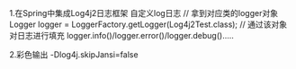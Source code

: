 1.在Spring中集成Log4j2日志框架
    自定义log日志
        // 拿到对应类的logger对象
        Logger logger = LoggerFactory.getLogger(Log4j2Test.class);
        // 通过该对象对日志进行填充
        logger.info()/logger.error()/logger.debug().....

2.彩色输出
    -Dlog4j.skipJansi=false